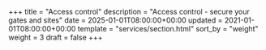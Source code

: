 +++
title = "Access control"
description = "Access control - secure your gates and sites"
date = 2025-01-01T08:00:00+00:00
updated = 2021-01-01T08:00:00+00:00
template = "services/section.html"
sort_by = "weight"
weight = 3
draft = false
+++
